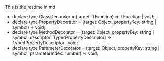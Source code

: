 This is the readme in md

- declare type ClassDecorator = <TFunction extends Function>(target: TFunction) => TFunction | void;
- declare type PropertyDecorator = (target: Object, propertyKey: string | symbol) => void;
- declare type MethodDecorator = <T>(target: Object, propertyKey: string | symbol, descriptor: TypedPropertyDescriptor<T>) => TypedPropertyDescriptor<T> | void;
- declare type ParameterDecorator = (target: Object, propertyKey: string | symbol, parameterIndex: number) => void;

